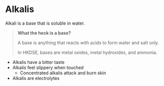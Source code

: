 # Alkalis

Alkali is a base that is soluble in water.

> **What the heck is a base?**
> 
> A base is anything that reacts with acids to form water and salt only.
> 
> In HKDSE, bases are metal oxides, metal hydroxides, and ammonia.

- Alkalis have a bitter taste
- Alkalis feel slippery when touched
	- Concentrated alkalis attack and burn skin
- Alkalis are electrolytes